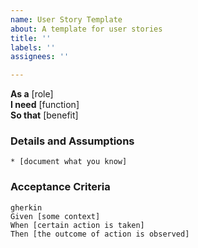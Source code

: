 ```yaml
---
name: User Story Template
about: A template for user stories
title: ''
labels: ''
assignees: ''

---
```


**As a** [role]  
**I need** [function]  
**So that** [benefit]  
          
### Details and Assumptions
    * [document what you know]      
### Acceptance Criteria     
    gherkin 
    Given [some context]
    When [certain action is taken]
    Then [the outcome of action is observed]
